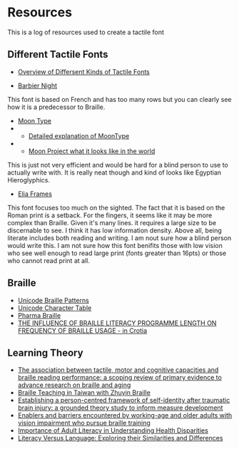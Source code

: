 # Resources

This is a log of resources used to create a tactile font

## Different Tactile Fonts
* [Overview of Differsent Kinds of Tactile Fonts](https://www.nyise.org/apps/pages/index.jsp?uREC_ID=438103&type=d&pREC_ID=948713)

* [Barbier Night](https://brailleworks.com/braille-resources/history-of-braille/)

This font is based on French and has too many rows but you can clearly see how it is a predecessor to Braille.

* [Moon Type](https://en.wikipedia.org/wiki/Moon_type)
* * [Detailed explanation of MoonType](http://www.deafblind.com/moon.html)
* * [Moon Project what it looks like in the world](https://www.behance.net/gallery/51421037/Moon-Type-for-the-Blind)

This is just not very efficient and would be hard for a blind person to use to actually write with. It is really neat though and kind of looks like Egyptian Hieroglyphics.

* [Elia Frames](http://www.theeliaidea.com/)

This font focuses too much on the sighted. The fact that it is based on the Roman print is a setback. For the fingers, it seems like it may be more complex than Braille. Given it's many lines. it requires a large size to be discernable to see. I think it has low information density. Above all, being literate includes both reading and writing. I am nout sure how a blind person would write this. I am not sure how this font benifits those with low vision who see well enough to read large print (fonts greater than 16pts) or those who cannot read print at all.

## Braille 

* [Unicode Braille Patterns](http://www.unicode.org/charts/PDF/U2800.pdf)
* [Unicode Character Table](https://unicode-table.com/en/blocks/braille-patterns/)
* [Pharma Braille](https://www.pharmabraille.com/)
* [THE INFLUENCE OF BRAILLE LITERACY PROGRAMME LENGTH ON FREQUENCY OF BRAILLE USAGE - in Crotia](https://hrcak.srce.hr/193750)

## Learning Theory

* [The association between tactile, motor and cognitive capacities and braille reading performance: a scoping review of primary evidence to advance research on braille and aging
](https://www.tandfonline.com/doi/epub/10.1080/09638288.2020.1839972?needAccess=true)
* [Braille Teaching in Taiwan with Zhuyin Braille](https://etd.ohiolink.edu/apexprod/rws_etd/send_file/send?accession=osu1199310534&disposition=inline)
* [Establishing a person-centred framework of self-identity after traumatic brain injury: a grounded theory study to inform measure development](https://bmjopen.bmj.com/content/bmjopen/4/5/e004630.full.pdf)
* [Enablers and barriers encountered by working-age and older adults with vision impairment who pursue braille training](https://www.tandfonline.com/doi/pdf/10.1080/09638288.2020.1833253)
* [Importance of Adult Literacy in Understanding Health Disparities](https://onlinelibrary.wiley.com/doi/epdf/10.1111/j.1525-1497.2006.00538.x)
* [Literacy Versus Language: Exploring their Similarities and Differences](https://web.unza.zm/index.php/jlt/article/download/61/58)

